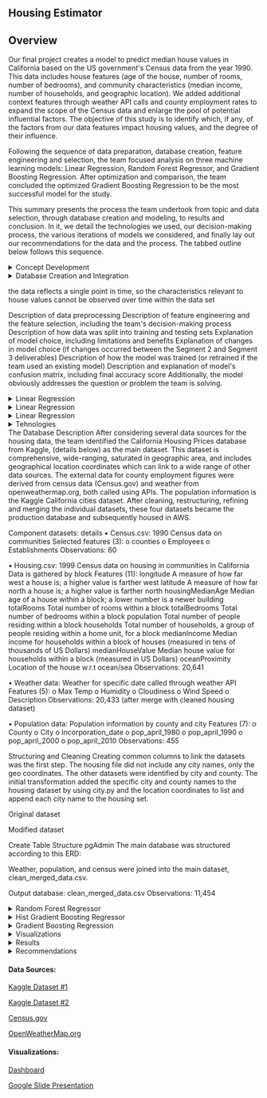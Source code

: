 
## Housing Estimator




## Overview
Our final project creates a model to predict median house values in California based on the US government's Census data from the year 1990. This data includes house features (age of the house, number of rooms, number of bedrooms), and community characteristics (median income, number of households, and geographic location).  We added additional context features through weather API calls and county employment rates to expand the scope of the Census data and enlarge the pool of potential influential factors. The objective of this study is to identify which, if any, of the factors from our data features impact housing values, and the degree of their influence.

Following the sequence of data preparation, database creation, feature engineering and selection, the team focused analysis on three machine learning models: Linear Regression, Random Forest Regressor, and Gradient Boosting Regression.  After optimization and comparison, the team concluded the optimized Gradient Boosting Regression to be the most successful model for the study. 

This summary presents the process the team undertook from topic and data selection, through database creation and modeling, to results and conclusion. In it, we detail the technologies we used, our decision-making process, the various iterations of models we considered, and finally lay out our recommendations for the data and the process.  The tabbed outline below follows this sequence.


<details><summary>Concept Development</summary>

<p>
## Project Parameters 

 Selected topic
Reason the topic was selected
Description of the source of data
Questions the team hopes to answer with the data
Description of the data exploration phase of the project
Description of the analysis phase of the project
Technologies, languages, tools, and algorithms used throughout the project
Result of analysis
Recommendation for future analysis
Anything the team would have done differently
 

 ## Design Study    
The design study followed 5 main steps:  

- Identify the topic  
- Identify our data sources    
- Identify the question to be answered     
- Specify the target variable     
- Determine the model  
  

## Topic and Data Selection  
The topic was selected was housing value trends. Given most recent trends, the team felt that the topic was interesting and relevant, providing a rich opportunity in terms of available data and the broad array of features which can be modeled. 
 

 ### Criteria for Data Selection  
 Because this project is based on a machine learning model, one of the   In addition to the features above, the team researched availability of community crime statistics and economic indicators.  The deciding factor of whether to include more variables was based accessibility of the data and on the ease with which external data could be merged into the larger dataset.  
We will store our database on AWS. Our communication protocols include meeting twice a week via Google Meet on Monday and Wednesday before class, as well as additional meetings later in the week if needed. 

## Limitations of the Data Set  
  the data reflects a single point in time, so the  characteristics relevant to house values cannot be observed over time within the data set
 
</p>
</details>

<details><summary>Database Creation and Integration</summary>
 
 Stores static data for use during the project
Interfaces with the project in some format (e.g., scraping updates the database, or database connects to the model)
Includes at least two tables (or collections if using MongoDB)
Includes at least one join using the database language (not including any joins in Pandas)
Includes at least one connection string (using SQLAlchemy or PyMongo)
<p>

</p>
</details>

 the data reflects a single point in time, so the  characteristics relevant to house values cannot be observed over time within the data set
 

 Description of data preprocessing
Description of feature engineering and the feature selection, including the team's decision-making process
Description of how data was split into training and testing sets
Explanation of model choice, including limitations and benefits
Explanation of changes in model choice (if changes occurred between the Segment 2 and Segment 3 deliverables)
Description of how the model was trained (or retrained if the team used an existing model)
Description and explanation of model's confusion matrix, including final accuracy score
Additionally, the model obviously addresses the question or problem the team is solving.


<details><summary>Linear Regression</summary>

<p>

 </p>
</details>

<details><summary>Linear Regression</summary>

<p>

 </p>
</details>

<details><summary>Linear Regression</summary>

<p>

 </p>
</details>

<details><summary>Tehnologies</summary>

<p>

</p>
</details>
The Database
Description
After considering several data sources for the housing data, the team identified the California Housing Prices database from Kaggle, (details below) as the main dataset.  This dataset is comprehensive, wide-ranging, saturated in geographic area, and includes geographical location coordinates which can link to a wide range of other data sources.  The external data for county employment figures were derived from census data (Census.gov) and weather from openweathermap.org, both called using APIs. The population information is the Kaggle California cities dataset. After cleaning, restructuring, refining and merging the individual datasets,  these four datasets became the production database and subsequently housed in AWS.

Component datasets: details
•	Census.csv: 
1990 Census data on communities 
Selected features (3): 
o	counties 
o	Employees 
o	Establishments 
Observations: 60

•	Housing.csv: 
1999 Census data on housing in communities in California
Data is gathered by block
Features (11):
longitude	A measure of how far west a house is; a higher value is farther west
latitude	A measure of how far north a house is; a higher value is farther north
housingMedianAge	Median age of a house within a block; a lower number is a newer building
totalRooms	Total number of rooms within a block
totalBedrooms	Total number of bedrooms within a block
population	Total number of people residing within a block
households	Total number of households, a group of people residing within a home unit, for a block
medianIncome	Median income for households within a block of houses (measured in tens of thousands of US Dollars)
medianHouseValue	Median house value for households within a block (measured in US Dollars)
oceanProximity	Location of the house w.r.t ocean/sea
Observations: 20,641

•	Weather data:
Weather for specific date called through weather API
Features (5):
o	Max Temp
o	Humidity
o	Cloudiness
o	Wind Speed
o	Description
Observations: 20,433 (after merge with cleaned housing dataset)

•	Population data:
Population information by county and city 
Features (7):
o	County
o	City
o	Incorporation_date
o	pop_april_1980
o	pop_april_1990
o	pop_april_2000
o	pop_april_2010
Observations: 455
	
Structuring and Cleaning 
Creating common columns to link the datasets was the first step.  The housing file did not include any city names, only the geo coordinates.  The other datasets were identified by city and county.  The initial transformation added the specific city and county names to the housing dataset by using city.py and the location coordinates to list and append each city name to the housing set. 

 
Original dataset

 
Modified dataset

Create Table Structure pgAdmin
The main database was structured according to this ERD:

 


Weather, population, and census were joined into the main dataset, clean_merged_data.csv.

Output database: clean_merged_data.csv
	Observations: 11,454

</p>
</details>


<details><summary>Random Forest Regressor</summary>

<p>



</p>
</details>




<details><summary>Hist Gradient Boosting Regressor</summary>

<p>

</p>
</details>


<details><summary>Gradient Boosting Regression</summary>

<p>

Enter infor here

</p>
</details>

<details><summary>Visualizations</summary>

<p>

![image](https://user-images.githubusercontent.com/98067116/183781913-c398ffbe-97f8-47a7-910e-74ae0a09246c.png)

</p>
</details>

<details><summary>Results</summary>

<p>

If editing, insert text here

</p>
</details>



<details><summary>Recommendations</summary>

<p>

If editing, insert text here


</p>
</details>



####  Data Sources:

[Kaggle Dataset #1](https://www.kaggle.com/datasets/camnugent/california-housing-prices)

[Kaggle Dataset #2](https://www.kaggle.com/datasets/camnugent/california-housing-feature-engineering?select=cal_populations_city.csv)

[Census.gov](https://api.census.gov/data/1990/cbp?get=GEO_TTL,EMP,ESTAB&for=county:*&in=state:06&key=)

[OpenWeatherMap.org](http://api.openweathermap.org/data/2.5/weather?units=Imperial&APPID=)

#### Visualizations: 

[Dashboard](https://public.tableau.com/views/Housing_Estimator/Housing_Estimator?:language=en-US&:display_count=n&:origin=viz_share_link)

[Google Slide Presentation](https://docs.google.com/presentation/d/1T7_yxJK3ywl04BYXVCxGlF-N4pR6hri29zj-ifyfONc/edit#slide=id.p)
